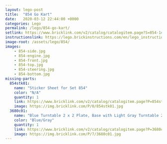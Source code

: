 ```yaml
---
layout: lego-post
title:  "854 Go Kart"
date:   2020-03-12 22:44:00 +0000
categories: Lego
permalink: /lego/854-go-kart/
setlink: https://www.bricklink.com/v2/catalog/catalogitem.page?S=854-1#T=S&O={%22iconly%22:0}
instructionslink: https://lego.brickinstructions.com/en/lego_instructions/set/854/GoKart
image-root: /assets/lego/854/
images:
    - 854-side.jpg
    - 854-engine.jpg
    - 854-front.jpg
    - 854-top.jpg
    - 854-steering.jpg
    - 854-bottom.jpg
missing-parts:
  854stk01:
    name: "Sticker Sheet for Set 854"
    color: "N/A"
    quantity: 1
    link: https://www.bricklink.com/v2/catalog/catalogitem.page?P=854stk01&idColor=0
    image: https://img.bricklink.com/P/0/854stk01.jpg
  3680c01:
    name: "Blue Turntable 2 x 2 Plate, Base with Light Gray Turntable 2 x 2 Plate, Top"
    color: "Blue/Gray"
    quantity: 1
    link: https://www.bricklink.com/v2/catalog/catalogitem.page?P=3680c01&idColor=7
    image: https://img.bricklink.com/P/7/3680c01.jpg
---
```


